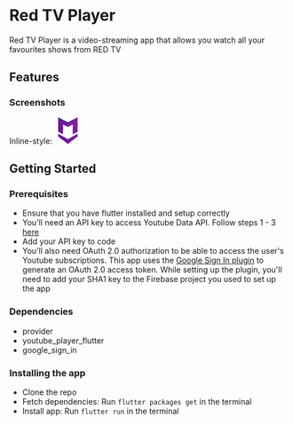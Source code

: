 # Red TV Player

Red TV Player is a video-streaming app that allows you watch all your favourites shows from RED TV

## Features


### Screenshots
Inline-style: 
![alt text](https://github.com/adam-p/markdown-here/raw/master/src/common/images/icon48.png "Logo Title Text 1")

## Getting Started

### Prerequisites
- Ensure that you have flutter installed and setup correctly
- You'll need an API key to access Youtube Data API. Follow steps 1 - 3 [here](https://developers.google.com/youtube/v3/getting-started)
- Add your API key to code
- You'll also need OAuth 2.0 authorization to be able to access the user's Youtube subscriptions. This app uses the [Google Sign In plugin](https://pub.dev/packages/google_sign_in) to generate an OAuth 2.0 access token. While setting up the plugin, you'll need to add your SHA1 key to the Firebase project you used to set up the app


### Dependencies
- provider
- youtube_player_flutter
- google_sign_in

### Installing the app
- Clone the repo
- Fetch dependencies: Run `flutter packages get` in the terminal
- Install app: Run `flutter run`  in the terminal
